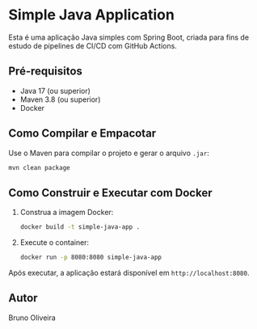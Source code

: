 # Simple Java Application

Esta é uma aplicação Java simples com Spring Boot, criada para fins de estudo de pipelines de CI/CD com GitHub Actions.

## Pré-requisitos

- Java 17 (ou superior)
- Maven 3.8 (ou superior)
- Docker

## Como Compilar e Empacotar

Use o Maven para compilar o projeto e gerar o arquivo `.jar`:
```bash
mvn clean package
```

## Como Construir e Executar com Docker

1. Construa a imagem Docker:
   ```bash
   docker build -t simple-java-app .
   ```
2. Execute o container:
   ```bash
   docker run -p 8080:8080 simple-java-app
   ```

Após executar, a aplicação estará disponível em `http://localhost:8080`.

## Autor
Bruno Oliveira 
